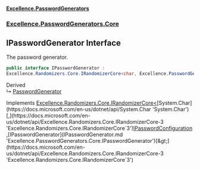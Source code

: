 #### [Excellence.PasswordGenerators](Excellence.PasswordGenerators.md 'Excellence.PasswordGenerators')
### [Excellence.PasswordGenerators.Core](Excellence.PasswordGenerators.md#Excellence.PasswordGenerators.Core 'Excellence.PasswordGenerators.Core')

## IPasswordGenerator Interface

The password generator.

```csharp
public interface IPasswordGenerator :
Excellence.Randomizers.Core.IRandomizerCore<char, Excellence.PasswordGenerators.Core.IPasswordConfiguration, Excellence.PasswordGenerators.Core.IPasswordGenerator>
```

Derived  
&#8627; [PasswordGenerator](PasswordGenerator.md 'Excellence.PasswordGenerators.PasswordGenerator')

Implements [Excellence.Randomizers.Core.IRandomizerCore&lt;](https://docs.microsoft.com/en-us/dotnet/api/Excellence.Randomizers.Core.IRandomizerCore-3 'Excellence.Randomizers.Core.IRandomizerCore`3')[System.Char](https://docs.microsoft.com/en-us/dotnet/api/System.Char 'System.Char')[,](https://docs.microsoft.com/en-us/dotnet/api/Excellence.Randomizers.Core.IRandomizerCore-3 'Excellence.Randomizers.Core.IRandomizerCore`3')[IPasswordConfiguration](IPasswordConfiguration.md 'Excellence.PasswordGenerators.Core.IPasswordConfiguration')[,](https://docs.microsoft.com/en-us/dotnet/api/Excellence.Randomizers.Core.IRandomizerCore-3 'Excellence.Randomizers.Core.IRandomizerCore`3')[IPasswordGenerator](IPasswordGenerator.md 'Excellence.PasswordGenerators.Core.IPasswordGenerator')[&gt;](https://docs.microsoft.com/en-us/dotnet/api/Excellence.Randomizers.Core.IRandomizerCore-3 'Excellence.Randomizers.Core.IRandomizerCore`3')